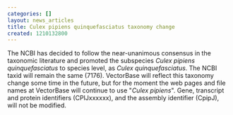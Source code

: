 ```yaml
---
categories: []
layout: news_articles
title: Culex pipiens quinquefasciatus taxonomy change
created: 1210132800
---
```

The NCBI has decided to follow the near-unanimous consensus in the taxonomic literature and promoted the subspecies <i>Culex pipiens quinquefasciatus</i> to species level, as <i>Culex quinquefasciatus</i>. The NCBI taxid will remain the same (7176).
VectorBase will reflect this taxonomy change some time in the future, but for the moment the web pages and file names at VectorBase will continue to use "<i>Culex pipiens</i>".  Gene, transcript and protein identifiers (CPIJxxxxxx), and the assembly identifier (CpipJ), will not be modified.
